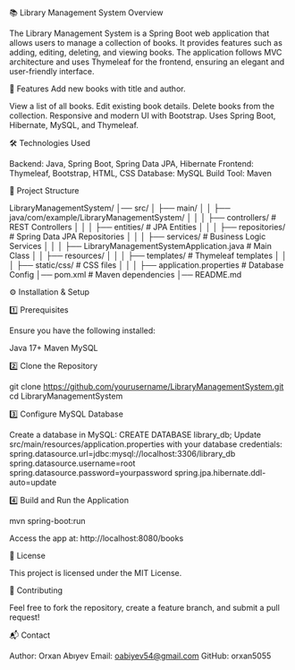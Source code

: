 📚 Library Management System
Overview

The Library Management System is a Spring Boot web application that allows users to manage a collection of books. It provides features such as adding, editing, deleting, and viewing books. The application follows MVC 
architecture and uses Thymeleaf for the frontend, ensuring an elegant and user-friendly interface.

🚀 Features
Add new books with title and author.

View a list of all books.
Edit existing book details.
Delete books from the collection.
Responsive and modern UI with Bootstrap.
Uses Spring Boot, Hibernate, MySQL, and Thymeleaf.

🛠️ Technologies Used

Backend: Java, Spring Boot, Spring Data JPA, Hibernate
Frontend: Thymeleaf, Bootstrap, HTML, CSS
Database: MySQL
Build Tool: Maven

📂 Project Structure

LibraryManagementSystem/
│── src/
│   ├── main/
│   │   ├── java/com/example/LibraryManagementSystem/
│   │   │   ├── controllers/        # REST Controllers
│   │   │   ├── entities/           # JPA Entities
│   │   │   ├── repositories/       # Spring Data JPA Repositories
│   │   │   ├── services/           # Business Logic Services
│   │   │   ├── LibraryManagementSystemApplication.java  # Main Class
│   │   ├── resources/
│   │   │   ├── templates/          # Thymeleaf templates
│   │   │   ├── static/css/         # CSS files
│   │   │   ├── application.properties  # Database Config
│── pom.xml  # Maven dependencies
│── README.md

⚙️ Installation & Setup

1️⃣ Prerequisites

Ensure you have the following installed:

Java 17+
Maven
MySQL

2️⃣ Clone the Repository

git clone https://github.com/yourusername/LibraryManagementSystem.git
cd LibraryManagementSystem

3️⃣ Configure MySQL Database

Create a database in MySQL:
CREATE DATABASE library_db;
Update src/main/resources/application.properties with your database credentials:
spring.datasource.url=jdbc:mysql://localhost:3306/library_db
spring.datasource.username=root
spring.datasource.password=yourpassword
spring.jpa.hibernate.ddl-auto=update

4️⃣ Build and Run the Application

mvn spring-boot:run

Access the app at: http://localhost:8080/books

📜 License

This project is licensed under the MIT License.

🤝 Contributing

Feel free to fork the repository, create a feature branch, and submit a pull request!

📬 Contact

Author: Orxan Abıyev
Email: oabiyev54@gmail.com
GitHub: orxan5055
